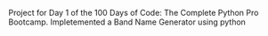 Project for Day 1 of the 100 Days of Code: The Complete Python Pro Bootcamp.
Impletemented a Band Name Generator using python
